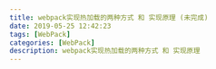 ```yaml
---
title: webpack实现热加载的两种方式 和 实现原理 (未完成)
date: 2019-05-25 12:42:23
tags: [WebPack]
categories: [WebPack]
description: webpack实现热加载的两种方式 和 实现原理
---
```

